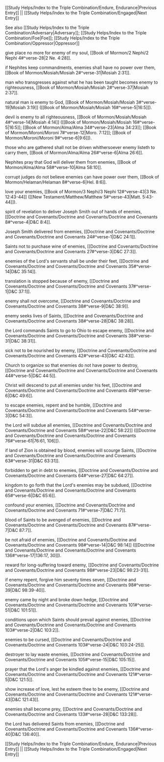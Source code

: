 [[Study Helps/Index to the Triple Combination/Endure, Endurance|Previous Entry]]  ||  [[Study Helps/Index to the Triple Combination/Engaged|Next Entry]]

 See also [[Study Helps/Index to the Triple Combination/Adversary|Adversary]]; [[Study Helps/Index to the Triple Combination/Foe|Foe]]; [[Study Helps/Index to the Triple Combination/Oppressor|Oppressor]]

 give place no more for enemy of my soul, [[Book of Mormon/2 Nephi/2 Nephi 4#^verse-28|2 Ne. 4:28]].

 if Nephites keep commandments, enemies shall have no power over them, [[Book of Mormon/Mosiah/Mosiah 2#^verse-31|Mosiah 2:31]].

 man who transgresses against what he has been taught becomes enemy to righteousness, [[Book of Mormon/Mosiah/Mosiah 2#^verse-37|Mosiah 2:37]].

 natural man is enemy to God, [[Book of Mormon/Mosiah/Mosiah 3#^verse-19|Mosiah 3:19]] ([[Book of Mormon/Mosiah/Mosiah 16#^verse-5|16:5]]).

 devil is enemy to all righteousness, [[Book of Mormon/Mosiah/Mosiah 4#^verse-14|Mosiah 4:14]] ([[Book of Mormon/Mosiah/Mosiah 16#^verse-5|16:5]]; [[Book of Mormon/Alma/Alma 34#^verse-23|Alma 34:23]]; [[Book of Mormon/Moroni/Moroni 7#^verse-12|Moro. 7:12]]; [[Book of Mormon/Moroni/Moroni 9#^verse-6|9:6]]).

 those who are gathered shall not be driven whithersoever enemy listeth to carry them, [[Book of Mormon/Alma/Alma 26#^verse-6|Alma 26:6]].

 Nephites pray that God will deliver them from enemies, [[Book of Mormon/Alma/Alma 58#^verse-10|Alma 58:10]].

 corrupt judges do not believe enemies can have power over them, [[Book of Mormon/Helaman/Helaman 8#^verse-6|Hel. 8:6]].

 love your enemies, [[Book of Mormon/3 Nephi/3 Nephi 12#^verse-43|3 Ne. 12:43-44]] ([[New Testament/Matthew/Matthew 5#^verse-43|Matt. 5:43-44]]).

 spirit of revelation to deliver Joseph Smith out of hands of enemies, [[Doctrine and Covenants/Doctrine and Covenants/Doctrine and Covenants 8#^verse-4|D&C 8:4]].

 Joseph Smith delivered from enemies, [[Doctrine and Covenants/Doctrine and Covenants/Doctrine and Covenants 24#^verse-1|D&C 24:1]].

 Saints not to purchase wine of enemies, [[Doctrine and Covenants/Doctrine and Covenants/Doctrine and Covenants 27#^verse-3|D&C 27:3]].

 enemies of the Lord's servants shall be under their feet, [[Doctrine and Covenants/Doctrine and Covenants/Doctrine and Covenants 35#^verse-14|D&C 35:14]].

 translation is stopped because of enemy, [[Doctrine and Covenants/Doctrine and Covenants/Doctrine and Covenants 37#^verse-1|D&C 37:1]].

 enemy shall not overcome, [[Doctrine and Covenants/Doctrine and Covenants/Doctrine and Covenants 38#^verse-9|D&C 38:9]].

 enemy seeks lives of Saints, [[Doctrine and Covenants/Doctrine and Covenants/Doctrine and Covenants 38#^verse-28|D&C 38:28]].

 the Lord commands Saints to go to Ohio to escape enemy, [[Doctrine and Covenants/Doctrine and Covenants/Doctrine and Covenants 38#^verse-31|D&C 38:31]].

 sick not to be nourished by enemy, [[Doctrine and Covenants/Doctrine and Covenants/Doctrine and Covenants 42#^verse-43|D&C 42:43]].

 Church to organize so that enemies do not have power to destroy, [[Doctrine and Covenants/Doctrine and Covenants/Doctrine and Covenants 44#^verse-5|D&C 44:5]].

 Christ will descend to put all enemies under his feet, [[Doctrine and Covenants/Doctrine and Covenants/Doctrine and Covenants 49#^verse-6|D&C 49:6]].

 to escape enemies, repent and be humble, [[Doctrine and Covenants/Doctrine and Covenants/Doctrine and Covenants 54#^verse-3|D&C 54:3]].

 the Lord will subdue all enemies, [[Doctrine and Covenants/Doctrine and Covenants/Doctrine and Covenants 58#^verse-22|D&C 58:22]] ([[Doctrine and Covenants/Doctrine and Covenants/Doctrine and Covenants 76#^verse-61|76:61, 106]]).

 if land of Zion is obtained by blood, enemies will scourge Saints, [[Doctrine and Covenants/Doctrine and Covenants/Doctrine and Covenants 63#^verse-31|D&C 63:31]].

 forbidden to get in debt to enemies, [[Doctrine and Covenants/Doctrine and Covenants/Doctrine and Covenants 64#^verse-27|D&C 64:27]].

 kingdom to go forth that the Lord's enemies may be subdued, [[Doctrine and Covenants/Doctrine and Covenants/Doctrine and Covenants 65#^verse-6|D&C 65:6]].

 confound your enemies, [[Doctrine and Covenants/Doctrine and Covenants/Doctrine and Covenants 71#^verse-7|D&C 71:7]].

 blood of Saints to be avenged of enemies, [[Doctrine and Covenants/Doctrine and Covenants/Doctrine and Covenants 87#^verse-7|D&C 87:7]].

 be not afraid of enemies, [[Doctrine and Covenants/Doctrine and Covenants/Doctrine and Covenants 98#^verse-14|D&C 98:14]] ([[Doctrine and Covenants/Doctrine and Covenants/Doctrine and Covenants 136#^verse-17|136:17, 30]]).

 reward for long-suffering toward enemy, [[Doctrine and Covenants/Doctrine and Covenants/Doctrine and Covenants 98#^verse-23|D&C 98:23-31]].

 if enemy repent, forgive him seventy times seven, [[Doctrine and Covenants/Doctrine and Covenants/Doctrine and Covenants 98#^verse-39|D&C 98:39-40]].

 enemy came by night and broke down hedge, [[Doctrine and Covenants/Doctrine and Covenants/Doctrine and Covenants 101#^verse-51|D&C 101:51]].

 conditions upon which Saints should prevail against enemies, [[Doctrine and Covenants/Doctrine and Covenants/Doctrine and Covenants 103#^verse-2|D&C 103:2]].

 enemies to be cursed, [[Doctrine and Covenants/Doctrine and Covenants/Doctrine and Covenants 103#^verse-24|D&C 103:24-25]].

 destroyer to lay waste enemies, [[Doctrine and Covenants/Doctrine and Covenants/Doctrine and Covenants 105#^verse-15|D&C 105:15]].

 prayer that the Lord's anger be kindled against enemies, [[Doctrine and Covenants/Doctrine and Covenants/Doctrine and Covenants 121#^verse-5|D&C 121:5]].

 show increase of love, lest he esteem thee to be enemy, [[Doctrine and Covenants/Doctrine and Covenants/Doctrine and Covenants 121#^verse-43|D&C 121:43]].

 enemies shall become prey, [[Doctrine and Covenants/Doctrine and Covenants/Doctrine and Covenants 133#^verse-28|D&C 133:28]].

 the Lord has delivered Saints from enemies, [[Doctrine and Covenants/Doctrine and Covenants/Doctrine and Covenants 136#^verse-40|D&C 136:40]].

[[Study Helps/Index to the Triple Combination/Endure, Endurance|Previous Entry]]  ||  [[Study Helps/Index to the Triple Combination/Engaged|Next Entry]]